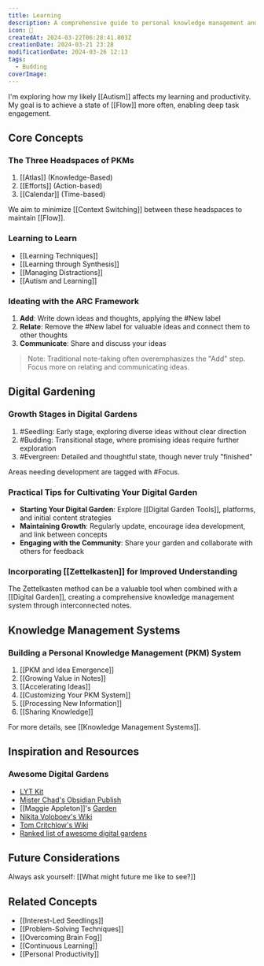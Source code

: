 ```yaml
---
title: Learning
description: A comprehensive guide to personal knowledge management and learning strategies
icon: 🧠
createdAt: 2024-03-22T06:28:41.803Z
creationDate: 2024-03-21 23:28
modificationDate: 2024-03-26 12:13
tags:
  - Budding
coverImage:
---
```

I'm exploring how my likely [[Autism]] affects my learning and productivity. My goal is to achieve a state of [[Flow]] more often, enabling deep task engagement.

## Core Concepts

### The Three Headspaces of PKMs
1. [[Atlas]] (Knowledge-Based)
2. [[Efforts]] (Action-based)
3. [[Calendar]] (Time-based) 

We aim to minimize [[Context Switching]] between these headspaces to maintain [[Flow]].

### Learning to Learn
- [[Learning Techniques]]
- [[Learning through Synthesis]]
- [[Managing Distractions]]
- [[Autism and Learning]]

### Ideating with the ARC Framework
1. **Add**: Write down ideas and thoughts, applying the #New label
2. **Relate**: Remove the #New label for valuable ideas and connect them to other thoughts
3. **Communicate**: Share and discuss your ideas

> Note: Traditional note-taking often overemphasizes the "Add" step. Focus more on relating and communicating ideas.

## Digital Gardening

### Growth Stages in Digital Gardens
1. #Seedling: Early stage, exploring diverse ideas without clear direction
2. #Budding: Transitional stage, where promising ideas require further exploration
3. #Evergreen: Detailed and thoughtful state, though never truly "finished"

Areas needing development are tagged with #Focus.

### Practical Tips for Cultivating Your Digital Garden
- **Starting Your Digital Garden**: Explore [[Digital Garden Tools]], platforms, and initial content strategies
- **Maintaining Growth**: Regularly update, encourage idea development, and link between concepts
- **Engaging with the Community**: Share your garden and collaborate with others for feedback

### Incorporating [[Zettelkasten]] for Improved Understanding
The Zettelkasten method can be a valuable tool when combined with a [[Digital Garden]], creating a comprehensive knowledge management system through interconnected notes.

## Knowledge Management Systems

### Building a Personal Knowledge Management (PKM) System
1. [[PKM and Idea Emergence]]
2. [[Growing Value in Notes]]
3. [[Accelerating Ideas]]
4. [[Customizing Your PKM System]]
5. [[Processing New Information]]
6. [[Sharing Knowledge]]

For more details, see [[Knowledge Management Systems]].

## Inspiration and Resources

### Awesome Digital Gardens
- [LYT Kit](https://notes.linkingyourthinking.com/Home)
- [Mister Chad's Obsidian Publish](https://publish.obsidian.md/mister_chad/welcome)
- [[Maggie Appleton]]'s [Garden](https://maggieappleton.com/garden)
- [Nikita Voloboev's Wiki](https://wiki.nikiv.dev/)
- [Tom Critchlow's Wiki](https://tomcritchlow.com/wiki/)
- [Ranked list of awesome digital gardens](https://github.com/lyz-code/best-of-digital-gardens)

## Future Considerations
Always ask yourself: [[What might future me like to see?]]

## Related Concepts
- [[Interest-Led Seedlings]]
- [[Problem-Solving Techniques]]
- [[Overcoming Brain Fog]]
- [[Continuous Learning]]
- [[Personal Productivity]]

